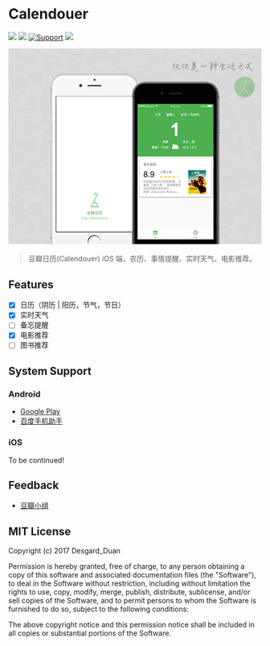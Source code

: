 # Calendouer


![](https://img.shields.io/badge/Swift-3.0-green.svg)
![](https://img.shields.io/badge/license-MIT-green.svg)
[![Support](https://img.shields.io/badge/support-iOS%208%2B%20-blue.svg?style=flat)](https://www.apple.com/nl/ios/)
![](https://img.shields.io/badge/Realm-2.6.1-red.svg)

![](poster.png)
> 豆瓣日历(Calendouer) iOS 端，农历、事情提醒、实时天气、电影推荐。

## Features

- [x] 日历（阴历 | 阳历，节气，节日） 
- [x] 实时天气
- [ ] 备忘提醒
- [x] 电影推荐
- [ ] 图书推荐

## System Support 

### Android

+ [Google Play](https://play.google.com/store/apps/details?id=cn.sealiu.calendouer)
+ [百度手机助手](https://mobile.baidu.com/item?type=soft&docid=11009603)

### iOS 

To be continued!

## Feedback

+ [豆瓣小组](https://www.douban.com/group/calendouer/)

## MIT License

Copyright (c) 2017 Desgard_Duan

Permission is hereby granted, free of charge, to any person obtaining a copy
of this software and associated documentation files (the "Software"), to deal
in the Software without restriction, including without limitation the rights
to use, copy, modify, merge, publish, distribute, sublicense, and/or sell
copies of the Software, and to permit persons to whom the Software is
furnished to do so, subject to the following conditions:

The above copyright notice and this permission notice shall be included in all
copies or substantial portions of the Software.

